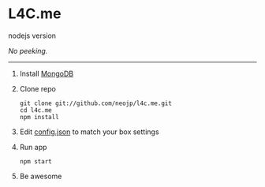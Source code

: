 L4C.me
================

nodejs version

_No peeking._

---

1. Install [MongoDB](http://www.mongodb.org/display/DOCS/Quickstart)

2. Clone repo

   ```
   git clone git://github.com/neojp/l4c.me.git
   cd l4c.me
   npm install
   ```

3. Edit [config.json](https://github.com/neojp/l4c.me/blob/master/config.json) to match your box settings

4. Run app

   ```
   npm start
   ```

5. Be awesome